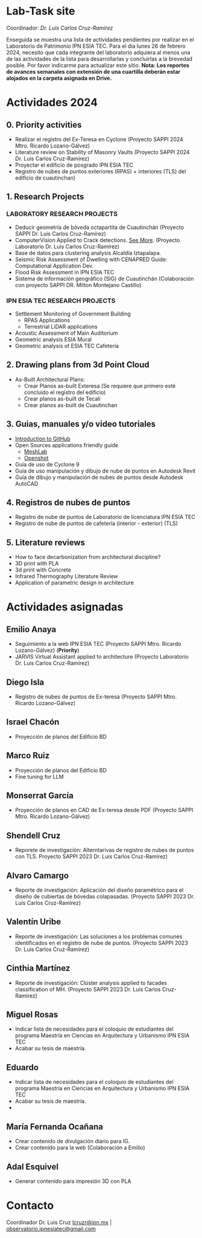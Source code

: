 # Lab-Task site

Coordinador: _Dr. Luis Carlos Cruz-Ramírez_

Enseguida se muestra una lista de actividades pendientes por realizar en el Laboratorio de Patrimonio IPN ESIA TEC. 
Para el día lunes 26 de febrero 2024, necesito que cada integrante del laboratorio adquiera al menos una de las actividades de la lista para desarrollarlas y concluirlas a la brevedad posible. Por favor indicarme para actualizar este sitio. 
**Nota: Los reportes de avances semanales con extensión de una cuartilla deberán estar alojados en la carpeta asignada en Drive.**

# Actividades 2024
## 0. Priority activities
- Realizar el registro del Ex-Teresa en Cyclone (Proyecto SAPPI 2024 Mtro. Ricardo Lozano-Gálvez) 
- Literature review on Stability of Masonry Vaults (Proyecto SAPPI 2024 Dr. Luis Carlos Cruz-Ramírez)
- Proyectar el edificio de posgrado IPN ESIA TEC
- Registro de nubes de puntos exteriores (RPAS) + interiores (TLS) del edificio de cuautinchan)

## 1. Research Projects
### LABORATORY RESEARCH PROJECTS
- Deducir geometría de bóveda octapartita de Cuautinchán  (Proyecto SAPPI Dr. Luis Carlos Cruz-Ramírez)
- ComputerVision Applied to Crack detections. [See More](https://luisram87.github.io/lab-tasks/details/CVCrack). (Proyecto Laboratorio Dr. Luis Carlos Cruz-Ramírez)
- Base de datos para clustering analysis Alcaldía Iztapalapa. 
- Seismic Risk Assessment of Dwelling with CENAPRED Guide: Computational Application Dev.
- Flood Risk Assessment in IPN ESIA TEC
- Sistema de información geográfico (SIG) de Cuautinchán (Colaboración con proyecto SAPPI DR. Milton Montejano Castillo)
  
### IPN ESIA TEC RESEARCH PROJECTS
- Settlement Monitoring of Government Building
  - RPAS Applications
  - Terrestrial LiDAR applications
- Acoustic Assessment of Main Auditorium
- Geometric analysis ESIA Mural
- Geometric analysis of ESIA TEC Cafetería

## 2. Drawing plans from 3d Point Cloud
- As-Built Architectural Plans:
  - Crear Planos as-built Exteresa (Se requiere que primero esté concluido el registro del edificio)
  - Crear planos as-built de Tecali
  - Crear planos as-built de Cuautinchan

## 3. Guias, manuales y/o video tutoriales
- [Introduction to GitHub](https://luisram87.github.io/lab-tasks/details/github)
- Open Sources applications friendly guide
  - [MeshLab](https://www.meshlab.net)
  - [Openshot](https://www.openshot.org)
- Guía de uso de Cyclone 9
- Guía de uso manipulación y dibujo de nube de puntos en Autodesk Revit
- Guía de dibujo y manipulación de nubes de puntos desde Autodesk AutoCAD

## 4. Registros de nubes de puntos
- Registro de nube de puntos de Laboratorio de licenciatura IPN ESIA TEC
- Registro de nube de puntos de cafetería (interior - exterior) (TLS)

## 5. Literature reviews
- How to face decarbonization from architectural discipline?
- 3D print with PLA
- 3d print with Concrete
- Infrared Thermography Literature Review
- Application of parametric design in architecture

# Actividades asignadas

## Emilio Anaya
- Seguimiento a la web IPN ESIA TEC (Proyecto SAPPI Mtro. Ricardo Lozano-Gálvez) (**Priority**)
- JARVIS Virtual Assistant applied to architecture (Proyecto Laboratorio Dr. Luis Carlos Cruz-Ramírez)

## Diego Isla
- Registro de nubes de puntos de Ex-teresa (Proyecto SAPPI Mtro. Ricardo Lozano-Gálvez)

## Israel Chacón
- Proyección de planos del Edificio BD

## Marco Ruiz
- Proyección de planos del Edificio BD
- Fine tuning for LLM

## Monserrat García
- Proyección de planos en CAD de Ex-teresa desde PDF (Proyecto SAPPI Mtro. Ricardo Lozano-Gálvez)

## Shendell Cruz
- Reporete de investigación: Alterntarivas de registro de nubes de puntos con TLS. Proyecto SAPPI 2023 Dr. Luis Carlos Cruz-Ramírez)

## Alvaro Camargo
- Reporte de investigación: Aplicación del diseño paramétrico para el diseño de cubiertas de bóvedas colapasadas. (Proyecto SAPPI 2023 Dr. Luis Carlos Cruz-Ramírez)
 
## Valentín Uribe
- Reporte de investigación: Las soluciones a los problemas comunes identificados en el registro de nube de puntos. (Proyecto SAPPI 2023 Dr. Luis Carlos Cruz-Ramírez)
 
## Cinthia Martínez
- Reporte de investigación: Clúster analysis applied to facades classification of MH. (Proyecto SAPPI 2023 Dr. Luis Carlos Cruz-Ramírez)

## Miguel Rosas
- Indicar lista de necesidades para el coloquio de estudiantes del programa Maestría en Ciencias en Arquitectura y Urbanismo IPN ESIA TEC
- Acabar su tesis de maestría.

## Eduardo
- Indicar lista de necesidades para el coloquio de estudiantes del programa Maestría en Ciencias en Arquitectura y Urbanismo IPN ESIA TEC
- Acabar su tesis de maestría.
- 
## María Fernanda Ocañana
- Crear contenido de divulgación diario para IG.
- Crear contenido para la web (Colaboración a Emilio)

## Adal Esquivel
- Generar contenido para impresión 3D con PLA

# Contacto
Coordinador Dr. Luis Cruz [lcruzr@ipn.mx](mailto:lcruz@ipn.mx) |  [observatorio.ipnesiatec@gmail.com](mailto:observatorio.ipnesiatec@gmail.com)
